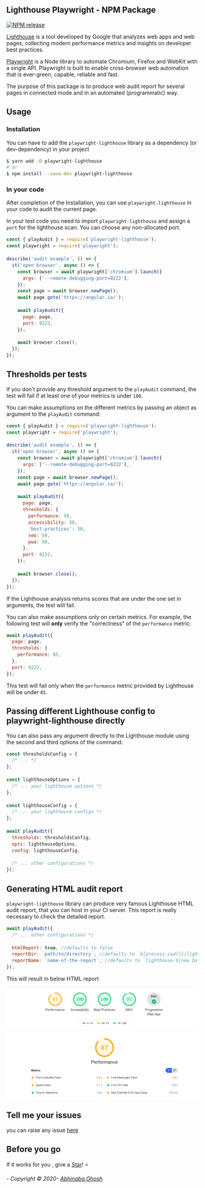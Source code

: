 ## Lighthouse Playwright - NPM Package

[![NPM release](https://img.shields.io/npm/v/playwright-lighthouse.svg 'NPM release')](https://www.npmjs.com/package/playwright-lighthouse)

[Lighthouse](https://developers.google.com/web/tools/lighthouse) is a tool developed by Google that analyzes web apps and web pages, collecting modern performance metrics and insights on developer best practices.

[Playwright](https://www.npmjs.com/package/playwright) is a Node library to automate Chromium, Firefox and WebKit with a single API. Playwright is built to enable cross-browser web automation that is ever-green, capable, reliable and fast.

The purpose of this package is to produce web audit report for several pages in connected mode and in an automated (programmatic) way.

## Usage

### Installation

You can have to add the `playwright-lighthouse` library as a dependency (or dev-dependency) in your project

```sh
$ yarn add -D playwright-lighthouse
# or
$ npm install --save-dev playwright-lighthouse
```

### In your code

After completion of the Installation, you can use `playwright-lighthouse` in your code to audit the current page.

In your test code you need to import `playwright-lighthouse` and assign a `port` for the lighthouse scan. You can choose any non-allocated port.

```js
const { playAudit } = require('playwright-lighthouse');
const playwright = require('playwright');

describe('audit example', () => {
  it('open browser', async () => {
    const browser = await playwright['chromium'].launch({
      args: ['--remote-debugging-port=9222'],
    });
    const page = await browser.newPage();
    await page.goto('https://angular.io/');

    await playAudit({
      page: page,
      port: 9222,
    });

    await browser.close();
  });
});
```

## Thresholds per tests

If you don't provide any threshold argument to the `playAudit` command, the test will fail if at least one of your metrics is under `100`.

You can make assumptions on the different metrics by passing an object as argument to the `playAudit` command:

```javascript
const { playAudit } = require('playwright-lighthouse');
const playwright = require('playwright');

describe('audit example', () => {
  it('open browser', async () => {
    const browser = await playwright['chromium'].launch({
      args: ['--remote-debugging-port=9222'],
    });
    const page = await browser.newPage();
    await page.goto('https://angular.io/');

    await playAudit({
      page: page,
      thresholds: {
        performance: 50,
        accessibility: 50,
        'best-practices': 50,
        seo: 50,
        pwa: 50,
      },
      port: 9222,
    });

    await browser.close();
  });
});
```

If the Lighthouse analysis returns scores that are under the one set in arguments, the test will fail.

You can also make assumptions only on certain metrics. For example, the following test will **only** verify the "correctness" of the `performance` metric:

```javascript
await playAudit({
  page: page,
  thresholds: {
    performance: 85,
  },
  port: 9222,
});
```

This test will fail only when the `performance` metric provided by Lighthouse will be under `85`.

## Passing different Lighthouse config to playwright-lighthouse directly

You can also pass any argument directly to the Lighthouse module using the second and third options of the command:

```js
const thresholdsConfig = {
  /* ... */
};

const lighthouseOptions = {
  /* ... your lighthouse options */
};

const lighthouseConfig = {
  /* ... your lighthouse configs */
};

await playAudit({
  thresholds: thresholdsConfig,
  opts: lighthouseOptions,
  config: lighthouseConfig,

  /* ... other configurations */
});
```

## Generating HTML audit report

`playwright-lighthouse` library can produce very famous Lighthouse HTML audit report, that you can host in your CI server. This report is really necessary to check the detailed report.

```js
await playAudit({
  /* ... other configurations */

  htmlReport: true, //defaults to false
  reportDir: `path/to/directory`, //defaults to `${process.cwd()}/lighthouse`
  reportName: `name-of-the-report`, //defaults to `lighthouse-${new Date().getTime()}.html`
});
```

This will result in below HTML report

![screen](./docs/lighthouse_report.png)

## Tell me your issues

you can raise any issue [here](https://github.com/abhinaba-ghosh/playwright-lighthouse/issues)

## Before you go

If it works for you , give a [Star](https://github.com/abhinaba-ghosh/playwright-lighthouse)! :star:

_- Copyright &copy; 2020- [Abhinaba Ghosh](https://www.linkedin.com/in/abhinaba-ghosh-9a2ab8a0/)_
